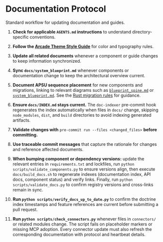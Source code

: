 # Documentation Protocol

Standard workflow for updating documentation and guides.

1. **Check for applicable `AGENTS.md` instructions** to understand directory-specific conventions.
2. **Follow the [Arcade Theme Style Guide](style_guides/arcade_theme.md)** for color and typography rules.
3. **Update all related documents** whenever a component or guide changes to keep information synchronized.
4. **Sync `docs/system_blueprint.md`** whenever components or documentation change to keep the architectural overview current.
5. **Document APSU sequence placement** for new components and migrations, linking to relevant diagrams such as [`blueprint_spine.md`](blueprint_spine.md) or [`system_blueprint.md`](system_blueprint.md). See the [Rust migration rules](The_Absolute_Protocol.md#rust-migration-rules) for guidance.
6. **Ensure `docs/INDEX.md` stays current.** The `doc-indexer` pre-commit hook regenerates the index
   automatically when files in `docs/` change, skipping `node_modules`, `dist`, and `build`
   directories to avoid indexing generated artifacts.
7. **Validate changes with** `pre-commit run --files <changed_files>` **before committing.**
8. **Use traceable commit messages** that capture the rationale for changes and reference affected documents.
9. **When bumping component or dependency versions:** update the relevant entries in
   `requirements.txt` and lockfiles, run `python scripts/validate_components.py` to ensure
   versions align, then execute `docs/build_docs.sh` to regenerate indexes (documentation index,
   API docs, component status) and verify links. Finally, run `python scripts/validate_docs.py`
   to confirm registry versions and cross-links remain in sync.
10. **Run `python scripts/verify_docs_up_to_date.py`** to confirm the doctrine index timestamps and
    feature references are current before submitting a pull request.

11. **Run `python scripts/check_connectors.py`** whenever files in `connectors/` or related modules change. The script fails on placeholder markers or missing MCP adoption. Every connector update must also refresh the corresponding documentation with protocol and heartbeat details.

